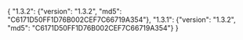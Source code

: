 {
  "1.3.2": {"version": "1.3.2", "md5": "C6171D50FF1D76B002CEF7C66719A354"},
  "1.3.1": {"version": "1.3.2", "md5": "C6171D50FF1D76B002CEF7C66719A354"}
}
